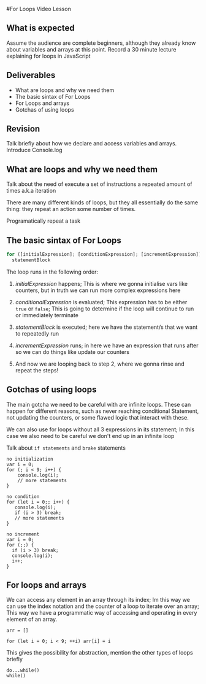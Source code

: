#For Loops Video Lesson

## What is expected

Assume the audience are complete beginners, although they already know about variables and arrays at this point.
Record a 30 minute lecture explaining for loops in JavaScript

## Deliverables

- What are loops and why we need them
- The basic sintax of For Loops
- For Loops and arrays
- Gotchas of using loops


## Revision

Talk briefly about how we declare and access variables and arrays. Introduce Console.log

## What are loops and why we need them

Talk about the need of execute a set of instructions a repeated amount of times a.k.a iteration

There are many different kinds of loops, but they all essentially do the same thing: they repeat an action some number of times.

Programatically repeat a task

## The basic sintax of For Loops

```js
for ([initialExpression]; [conditionExpression]; [incrementExpression])
  statementBlock
```

The loop runs in the following order:

  1. *initialExpression* happens; This is where we gonna initialise vars like counters, but in truth we can run more complex expressions here

  2. *conditionalExpression* is evaluated; This expression has to be either `true` or `false`; This is going to determine if the loop will continue to
  run or immediately terminate

  3. *statementBlock* is executed; here we have the statement/s that we want to repeatedly run

  4. *incrementExpression* runs; in here we have an expression that runs after so we can do things like update our counters

  5. And now we are looping back to step 2, where we gonna rinse and repeat the steps!


## Gotchas of using loops

The main gotcha we need to be careful with are infinite loops. These can happen for different reasons, such as never reaching conditional Statement,
not updating the counters, or some flawed logic that interact with these.

We can also use for loops without all 3 expressions in its statement; In this case we also need to be careful we don't end up in an infinite loop

Talk about `if statements` and `brake` statements

```
no initialization
var i = 0;
for (; i < 9; i++) {
    console.log(i);
    // more statements
}

no condition
for (let i = 0;; i++) {
   console.log(i);
   if (i > 3) break;
   // more statements
}

no increment
var i = 0;
for (;;) {
  if (i > 3) break;
  console.log(i);
  i++;
}

```

## For loops and arrays

We can access any element in an array through its index; Im this way we can use the index notation and the counter of a loop to iterate over an array;
This way we have a programmatic way of accessing and operating in every element of an array.


```
arr = []

for (let i = 0; i < 9; ++i) arr[i] = i
```

This gives the possibility for abstraction, mention the other types of loops briefly

```
do...while()
while()
```
